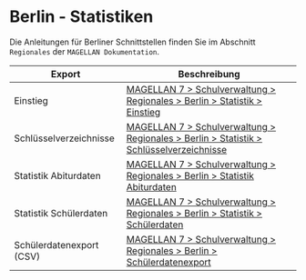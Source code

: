 # Berlin - Statistiken

Die Anleitungen für Berliner Schnittstellen finden Sie im Abschnitt `Regionales` der `MAGELLAN Dokumentation`.

Export|Beschreibung
--|--
Einstieg | [MAGELLAN 7 > Schulverwaltung > Regionales > Berlin > Statistik > Einstieg](https://doc.magellan7.stueber.de/schulverwaltung/regionales/berlin/statistik/01.stat.einstieg.html/)
Schlüsselverzeichnisse | [MAGELLAN 7 > Schulverwaltung > Regionales > Berlin > Statistik > Schlüsselverzeichnisse](https://doc.magellan7.stueber.de/schulverwaltung/regionales/berlin/statistik/02.schluesselverzeichnisse.html/)
Statistik Abiturdaten | [MAGELLAN 7 > Schulverwaltung > Regionales > Berlin > Statistik Abiturdaten](https://doc.magellan7.stueber.de/schulverwaltung/regionales/berlin/statistik/03.stat.abidaten.html/)
Statistik Schülerdaten| [MAGELLAN 7 > Schulverwaltung > Regionales > Berlin > Statistik > Schülerdaten](https://doc.magellan7.stueber.de/schulverwaltung/regionales/berlin/statistik/04.stat.schuelerdaten/)
Schülerdatenexport (CSV) | [MAGELLAN 7 > Schulverwaltung > Regionales > Berlin > Schülerdatenexport](https://doc.magellan7.stueber.de/schulverwaltung/regionales/berlin/schuelerdaten/)
